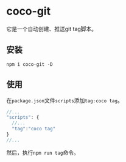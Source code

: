 # coco-git
它是一个自动创建、推送git tag脚本。

## 安装
```shell
npm i coco-git -D
```
## 使用
在`package.json`文件`scripts`添加`tag:coco tag`。
```js
//...
"scripts": {
  //...
  "tag":"coco tag"
}
//...
```
然后，执行`npm run tag`命令。
